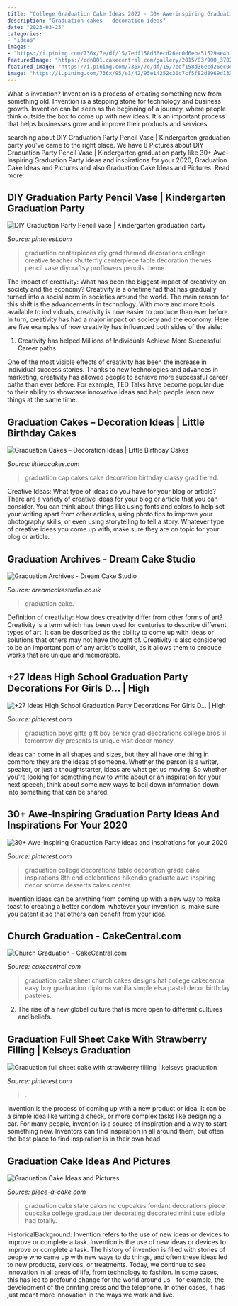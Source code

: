 ```yaml
---
title: "College Graduation Cake Ideas 2022 - 30+ Awe-inspiring Graduation Party Ideas And Inspirations For Your 2020"
description: "Graduation cakes – decoration ideas"
date: "2023-03-25"
categories:
- "ideas"
images:
- "https://i.pinimg.com/736x/7e/df/15/7edf158d36ecd26ec0d6eba51529ae4b.jpg"
featuredImage: "https://cdn001.cakecentral.com/gallery/2015/03/900_37021xGYe_church-graduation.jpg"
featured_image: "https://i.pinimg.com/736x/7e/df/15/7edf158d36ecd26ec0d6eba51529ae4b.jpg"
image: "https://i.pinimg.com/736x/95/e1/42/95e14252c30c7cf5f82d8969d13378a7.jpg"
---
```



What is invention?
Invention is a process of creating something new from something old. Invention is a stepping stone for technology and business growth. Invention can be seen as the beginning of a journey, where people think outside the box to come up with new ideas. It's an important process that helps businesses grow and improve their products and services.

	

		
searching about DIY Graduation Party Pencil Vase | Kindergarten graduation party you've came to the right place. We have 8 Pictures about DIY Graduation Party Pencil Vase | Kindergarten graduation party like 30+ Awe-Inspiring Graduation Party ideas and inspirations for your 2020, Graduation Cake Ideas and Pictures and also Graduation Cake Ideas and Pictures. Read more:
		
    
## DIY Graduation Party Pencil Vase | Kindergarten Graduation Party

<img loading=lazy src="https://i.pinimg.com/736x/7e/df/15/7edf158d36ecd26ec0d6eba51529ae4b.jpg" onerror="this.onerror=null;this.src='https://tse1.mm.bing.net/th?id=OIP.sZa6WQirYWInBeql8iVMogHaLI&amp;pid=15.1';" alt="DIY Graduation Party Pencil Vase | Kindergarten graduation party">

_Source: pinterest.com_

>graduation centerpieces diy grad themed decorations college creative teacher shutterfly centerpiece table decoration themes pencil vase diycraftsy proflowers pencils theme. 

	

The impact of creativity: What has been the biggest impact of creativity on society and the economy?
Creativity is a onetime fad that has gradually turned into a social norm in societies around the world. The main reason for this shift is the advancements in technology. With more and more tools available to individuals, creativity is now easier to produce than ever before. In turn, creativity has had a major impact on society and the economy. Here are five examples of how creativity has influenced both sides of the aisle:
1) Creativity has helped Millions of Individuals Achieve More Successful Career paths

One of the most visible effects of creativity has been the increase in individual success stories. Thanks to new technologies and advances in marketing, creativity has allowed people to achieve more successful career paths than ever before. For example, TED Talks have become popular due to their ability to showcase innovative ideas and help people learn new things at the same time.

    
## Graduation Cakes – Decoration Ideas | Little Birthday Cakes

<img loading=lazy src="http://www.littlebcakes.com/wp-content/uploads/2013/08/Graduation-Cap-Cakes.jpg" onerror="this.onerror=null;this.src='https://tse4.mm.bing.net/th?id=OIP.KCuwFv3bmRnL1QrHR9QF4wHaII&amp;pid=15.1';" alt="Graduation Cakes – Decoration Ideas | Little Birthday Cakes">

_Source: littlebcakes.com_

>graduation cap cakes cake decoration birthday classy grad tiered. 

	

Creative Ideas: What type of ideas do you have for your blog or article?
There are a variety of creative ideas for your blog or article that you can consider. You can think about things like using fonts and colors to help set your writing apart from other articles, using photo tips to improve your photography skills, or even using storytelling to tell a story. Whatever type of creative ideas you come up with, make sure they are on topic for your blog or article.

    
## Graduation Archives - Dream Cake Studio

<img loading=lazy src="https://dreamcakestudio.co.uk/wp-content/uploads/2019/07/2019-8-300x400.jpg" onerror="this.onerror=null;this.src='https://tse1.mm.bing.net/th?id=OIP.b59TAZd5fvRWxbavxNsD9AAAAA&amp;pid=15.1';" alt="Graduation Archives - Dream Cake Studio">

_Source: dreamcakestudio.co.uk_

>graduation cake. 

	

Definition of creativity: How does creativity differ from other forms of art?
Creativity is a term which has been used for centuries to describe different types of art. It can be described as the ability to come up with ideas or solutions that others may not have thought of. Creativity is also considered to be an important part of any artist's toolkit, as it allows them to produce works that are unique and memorable.

    
## +27 Ideas High School Graduation Party Decorations For Girls D… | High

<img loading=lazy src="https://i.pinimg.com/736x/95/e1/42/95e14252c30c7cf5f82d8969d13378a7.jpg" onerror="this.onerror=null;this.src='https://tse4.mm.bing.net/th?id=OIP.QQn2BGsqii6x_ebgun-L8gHaNJ&amp;pid=15.1';" alt="+27 Ideas High School Graduation Party Decorations For Girls D… | High">

_Source: pinterest.com_

>graduation boys gifts gift boy senior grad decorations college bros lil tomorrow diy presents ts unique visit decor money. 

	

Ideas can come in all shapes and sizes, but they all have one thing in common: they are the ideas of someone. Whether the person is a writer, speaker, or just a thoughtstarter, ideas are what get us moving. So whether you're looking for something new to write about or an inspiration for your next speech, think about some new ways to boil down information down into something that can be shared.

    
## 30+ Awe-Inspiring Graduation Party Ideas And Inspirations For Your 2020

<img loading=lazy src="https://i.pinimg.com/736x/f5/eb/f2/f5ebf2de2a02a921bfc808b5042cfbff.jpg" onerror="this.onerror=null;this.src='https://tse2.mm.bing.net/th?id=OIP.YCXTrHhX6ifzD2o-jg5iSQHaNK&amp;pid=15.1';" alt="30+ Awe-Inspiring Graduation Party ideas and inspirations for your 2020">

_Source: pinterest.com_

>graduation college decorations table decoration grade cake inspirations 8th end celebrations hikendip graduate awe inspiring decor source desserts cakes center. 

	

Invention ideas can be anything from coming up with a new way to make toast to creating a better condom. whatever your invention is, make sure you patent it so that others can benefit from your idea.

    
## Church Graduation - CakeCentral.com

<img loading=lazy src="https://cdn001.cakecentral.com/gallery/2015/03/900_37021xGYe_church-graduation.jpg" onerror="this.onerror=null;this.src='https://tse4.mm.bing.net/th?id=OIP.6JVPof2PFdFl2SOs-TNO3QHaFE&amp;pid=15.1';" alt="Church Graduation - CakeCentral.com">

_Source: cakecentral.com_

>graduation cake sheet church cakes designs hat college cakecentral easy boy graduacion diploma vanilla simple elsa pastel decor birthday pasteles. 

	

2. The rise of a new global culture that is more open to different cultures and beliefs. 

    
## Graduation Full Sheet Cake With Strawberry Filling | Kelseys Graduation

<img loading=lazy src="https://s-media-cache-ak0.pinimg.com/736x/67/71/e5/6771e531dfd350111253e45618bab129.jpg" onerror="this.onerror=null;this.src='https://tse3.mm.bing.net/th?id=OIP.W8HgLsyCFJ6aqycmED7mVAHaFj&amp;pid=15.1';" alt="Graduation full sheet cake with strawberry filling | kelseys graduation">

_Source: pinterest.com_

>. 

	

Invention is the process of coming up with a new product or idea. It can be a simple idea like writing a check, or more complex tasks like designing a car. For many people, invention is a source of inspiration and a way to start something new. Inventors can find inspiration in all around them, but often the best place to find inspiration is in their own head.

    
## Graduation Cake Ideas And Pictures

<img loading=lazy src="http://www.piece-a-cake.com/images/large-nc-state-graduation-cake.jpg" onerror="this.onerror=null;this.src='https://tse4.mm.bing.net/th?id=OIP.y4-M3WXnhGw-6CBXoe_HyAHaKS&amp;pid=15.1';" alt="Graduation Cake Ideas and Pictures">

_Source: piece-a-cake.com_

>graduation cake state cakes nc cupcakes fondant decorations piece cupcake college graduate tier decorating decorated mini cute edible had totally. 

	

HistoricalBackground: Invention refers to the use of new ideas or devices to improve or complete a task.
Invention is the use of new ideas or devices to improve or complete a task. The history of invention is filled with stories of people who came up with new ways to do things, and often these ideas led to new products, services, or treatments. Today, we continue to see innovation in all areas of life, from technology to fashion. In some cases, this has led to profound change for the world around us - for example, the development of the printing press and the telephone. In other cases, it has just meant more innovation in the ways we work and live.

